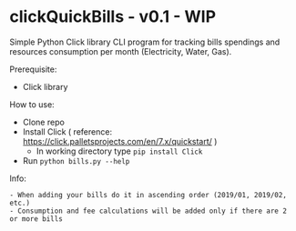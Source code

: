 # clickQuickBills - v0.1 - WIP
Simple Python Click library CLI program for tracking bills spendings and resources consumption per month (Electricity, Water, Gas).


Prerequisite:
  - Click library
  
How to use:
  - Clone repo
  - Install Click ( reference: https://click.palletsprojects.com/en/7.x/quickstart/ )
    - In working directory type <code>pip install Click</code>
  - Run <code>python bills.py --help</code>
  
  
  Info:
  
    - When adding your bills do it in ascending order (2019/01, 2019/02, etc.)
    - Consumption and fee calculations will be added only if there are 2 or more bills
